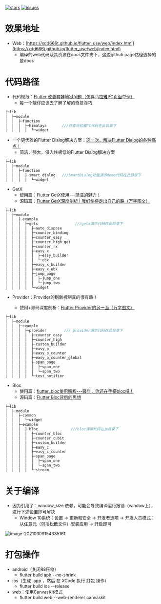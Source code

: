 [![stars](https://img.shields.io/github/stars/CNAD666/flutter_use?logo=github)](https://github.com/CNAD666/flutter_use) [![issues](https://img.shields.io/github/issues/CNAD666/flutter_use?logo=github)](https://github.com/CNAD666/flutter_use/issues)

# 效果地址

- Web：[https://xdd666t.github.io/flutter_use/web/index.html](https://xdd666t.github.io/flutter_use/web/index.html)
  - 编译的web代码及其资源在docs文件夹下，这边github page路径选择的是docs

# 代码路径

- 代码规范：[Flutter 改善套娃地狱问题（仿喜马拉雅PC页面举例）](https://juejin.cn/post/6939774499399139336)
  - 每一个靓仔应该去了解了解的奇技淫巧

```dart
├─lib
│  ├─module
│  │  ├─function
│  │  │  ├─himalaya       ///仿喜马拉雅PC代码在此目录下
│  │  │  │  └─widget
```

- 一个更优雅的Flutter Dialog解决方案：[这一次，解决Flutter Dialog的各种痛点！](https://juejin.cn/post/7026150456673959943)
  - 简洁，强大，侵入性极低的Flutter Dialog解决方案

```dart
├─lib
│  ├─module
│  │  ├─function
│  │  │  ├─smart_dialog   ///SmartDialog功能演示demo代码在此目录下
│  │  │  │  └─widget
```

- GetX
  - 使用篇：[Flutter GetX使用---简洁的魅力！](https://juejin.cn/post/6924104248275763208)
  - 源码篇：[Flutter GetX深度剖析 | 我们终将走出自己的路（万字图文）](https://juejin.cn/post/6984593635681517582)

```dart
├─lib
│  ├─module
│  │  ├─example
│  │  │  ├─getx                 ///getx演示代码在此目录下
│  │  │  │  ├─auto_dispose
│  │  │  │  ├─counter_binding
│  │  │  │  ├─counter_easy
│  │  │  │  ├─counter_high_get
│  │  │  │  ├─counter_rx
│  │  │  │  ├─easy_x
│  │  │  │  │  ├─easy_builder
│  │  │  │  │  └─ebx
│  │  │  │  ├─easy_x_builder
│  │  │  │  ├─easy_x_ebx
│  │  │  │  ├─jump_page
│  │  │  │  │  ├─jump_one
│  │  │  │  │  └─jump_two
│  │  │  │  └─widget
```


- Provider：Provider的刷新机制真的很有趣！

  - 使用+源码深度剖析：[Flutter Provider的另一面（万字图文）](https://juejin.cn/post/6968272002515894303)

```dart
├─lib
│  ├─module
│  │  ├─example
│  │  │  ├─provider        /// provider演示代码在此目录下
│  │  │  │  ├─counter_easy
│  │  │  │  ├─counter_high
│  │  │  │  ├─custom_builder
│  │  │  │  ├─easy_p
│  │  │  │  ├─easy_p_counter
│  │  │  │  ├─easy_p_counter_global
│  │  │  │  ├─span_page
│  │  │  │  │  ├─span_one
│  │  │  │  │  └─span_two
│  │  │  │  └─test_notifier
```


- Bloc
  - 使用篇：[flutter_bloc使用解析---骚年，你还在手搭bloc吗！](https://juejin.cn/post/6856268776510504968)
  - 源码篇：[Flutter Bloc背后的思想](https://juejin.cn/post/6973900070358319135)

```dart
├─lib
│  ├─module
│  │  ├─common
│  │  │  └─widget
│  │  ├─example
│  │  │  ├─bloc               ///bloc演示代码在此目录下
│  │  │  │  ├─counter_bloc
│  │  │  │  ├─counter_cubit
│  │  │  │  ├─custom_builder
│  │  │  │  ├─easy_c
│  │  │  │  ├─easy_c_counter
│  │  │  │  ├─span_page
│  │  │  │  │  ├─span_one
│  │  │  │  │  └─span_two
│  │  │  │  └─stream
```



# 关于编译

- 因为引用了：window_size 依赖，可能会导致编译运行报错（window上），进行下述设置即可解决
  - Window 10系统：设置 -> 更新和安全 -> 开发者选项 -> 开发人员模式：从任意元（包括松散文件）安装应用 -> 开启即可

![image-20210309154335161](https://raw.githubusercontent.com/xdd666t/MyData/master/pic/flutter/blog/20210309154345.png)

# 打包操作

- android（关闭R8压缩）
  - flutter build apk --no-shrink
- ios（生成 .app ，然后 在 XCode 执行 打包 操作）
  - flutter build ios --release
- web：使用CanvasKit模式
  - flutter build web --web-renderer canvaskit
